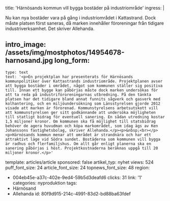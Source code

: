 title: 'Härnösands kommun vill bygga bostäder på industriområde'
ingress: |
  <p>Nu kan nya bostäder vara på gång i industriområdet i Kattastrand. Dock måste platsen först saneras, då marken innehåller föroreningar från tidigare industriverksamhet. Det skriver Allehanda.
  </p>
  
intro_image: /assets/img/mostphotos/14954678-harnosand.jpg
long_form:
  -
    type: text
    text: '<p>En projektplan har presenterats för Härnösands kommunpolitiker över Kattastrands industriområde. Projektplanen avser att bygga bostäder i området, något som kommunen ställer sig positiva till. Innan ett bygge kan påbörjas måste dock marken undersökas för att ta reda på industriföroreningarnas utbredning. På den tänkta platsen har det tidigare bland annat funnits sågverk och gasverk med kolhantering, och en miljöundersökning som Länsstyrelsen gjorde 2012 visade att marken är förorenad. Kommunstyrelsens arbetsutskott vill att kommunstyrelsen ger sitt godkännande att undersöka möjligheten till statligt bidrag för eventuell sanering. En sådan utredning kostar 1,5 miljoner kronor. Om kommunen ska få möjlighet till statsbidrag behöver de agera huvudman och köpa markområdet, som idag ägs av Ken Johanssons fastighetsbolag, skriver Allehanda.</p><p>&nbsp;<br></p><p>Härnösands kommun menar att området är strandnära och har ett attraktivt läge vid Södra sundet. Bostäderna som kommunen vill bygga är radhus och flerfamiljshus. Om allt går enligt planerna ska en sanering påbörjas i höst. Projektkostnaderna beräknas uppgå till 20 miljoner kronor.</p>'
template: articles/article
sponsored: false
artikel_typ: nyhet
views: 524
puff_font_size: 24
article_font_size: 24
topnews_font_size: 48
region:
  - 004eb45e-a37c-402e-9ed4-59b5d3deafd6
clicks: 31
link: '1'
categories: nyproduktion
tags:
  - Härnösand
  - Allehanda
id: 80f9d915-214c-4991-83d2-bd88ba63fdef
